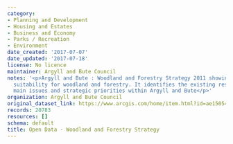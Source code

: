 ```yaml
---
category:
- Planning and Development
- Housing and Estates
- Business and Economy
- Parks / Recreation
- Environment
date_created: '2017-07-07'
date_updated: '2017-07-18'
license: No licence
maintainer: Argyll and Bute Council
notes: '<p>Argyll and Bute : Woodland and Forestry Strategy 2011 showing indicative
  suitability for woodland and forestry. It identifies the existing resource, the
  main issues and strategic priorities within Argyll and Bute</p>'
organization: Argyll and Bute Council
original_dataset_link: https://www.arcgis.com/home/item.html?id=ae1505477b404eeea47854531a9a7887
records: 20783
resources: []
schema: default
title: Open Data - Woodland and Forestry Strategy
---
```

